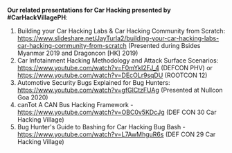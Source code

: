 **Our related presentations for Car Hacking presented by #CarHackVillagePH**:
1. Building your Car Hacking Labs & Car Hacking Community from Scratch: https://www.slideshare.net/JayTurla2/building-your-car-hacking-labs-car-hacking-community-from-scratch (Presented during Bsides Myanmar 2019 and Dragoncon [HK] 2019)
2. Car Infotainment Hacking Methodology and Attack Surface Scenarios:  https://www.youtube.com/watch?v=F0mYkI2FJ_4 (DEFCON PHV) or https://www.youtube.com/watch?v=DEcOLr9sqDU (ROOTCON 12)
3. Automotive Security Bugs Explained for Bug Hunters: https://www.youtube.com/watch?v=gfGlCtzFUAg (Presented at Nullcon Goa 2020)
4.  canTot A CAN Bus Hacking Framework - https://www.youtube.com/watch?v=OBC0v5KDcJg (DEF CON 30 Car Hacking Village)
5. Bug Hunter's Guide to Bashing for Car Hacking Bug Bash - https://www.youtube.com/watch?v=L7AwMhguR6s (DEF CON 29 Car Hacking Village)


